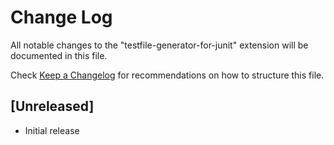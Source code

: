 # Change Log

All notable changes to the "testfile-generator-for-junit" extension will be documented in this file.

Check [Keep a Changelog](http://keepachangelog.com/) for recommendations on how to structure this file.

## [Unreleased]

- Initial release